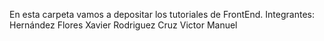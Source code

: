 En esta carpeta vamos a depositar los tutoriales de FrontEnd.
Integrantes: 
Hernández Flores Xavier 
Rodriguez Cruz Victor Manuel
